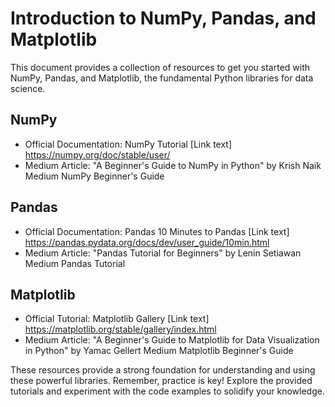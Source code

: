 # Introduction to NumPy, Pandas, and Matplotlib
This document provides a collection of resources to get you started with NumPy, Pandas, and Matplotlib, the fundamental Python libraries for data science.

## NumPy
- Official Documentation: NumPy Tutorial [Link text] https://numpy.org/doc/stable/user/
- Medium Article: "A Beginner's Guide to NumPy in Python" by Krish Naik Medium NumPy Beginner's Guide
## Pandas
- Official Documentation: Pandas 10 Minutes to Pandas [Link text] https://pandas.pydata.org/docs/dev/user_guide/10min.html
- Medium Article: "Pandas Tutorial for Beginners" by Lenin Setiawan Medium Pandas Tutorial
## Matplotlib
- Official Tutorial: Matplotlib Gallery [Link text] https://matplotlib.org/stable/gallery/index.html 
- Medium Article: "A Beginner's Guide to Matplotlib for Data Visualization in Python" by Yamac Gellert Medium Matplotlib Beginner's Guide

These resources provide a strong foundation for understanding and using these powerful libraries. Remember, practice is key! Explore the provided tutorials and experiment with the code examples to solidify your knowledge.